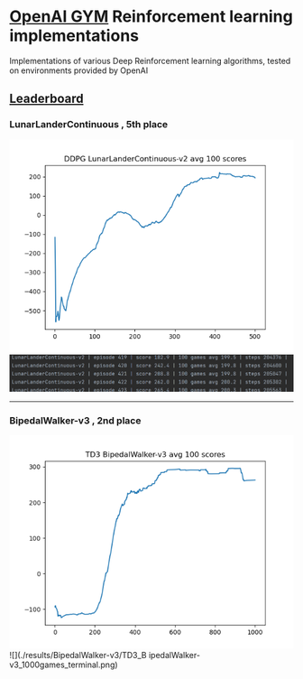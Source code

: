 # [OpenAI GYM](https://gym.openai.com/) Reinforcement learning implementations

Implementations of various Deep Reinforcement learning algorithms,
tested on environments provided by OpenAI

## [Leaderboard](https://github.com/openai/gym/wiki/Leaderboard)

### LunarLanderContinuous , **5th place**

![](./results/LunarLanderContinuous-v2/DDPGLunarLanderContinuous-v2_500.png)
![](./results/LunarLanderContinuous-v2/DDPGLunarLanderContinuous-v2_500_terminal.png)

---
### BipedalWalker-v3 , **2nd place**

![](./results/BipedalWalker-v3/TD3_BipedalWalker-v3_1000games.png)
![](./results/BipedalWalker-v3/TD3_B    ipedalWalker-v3_1000games_terminal.png)